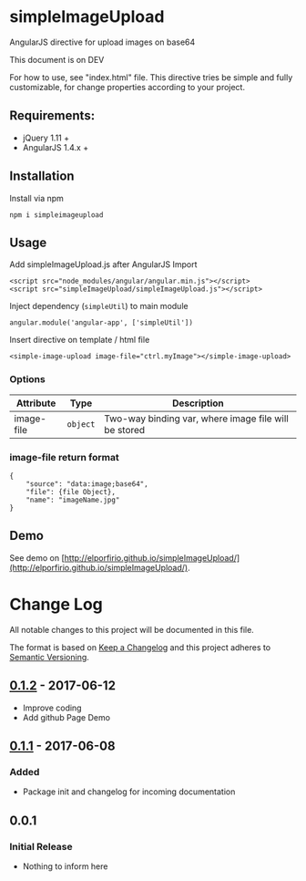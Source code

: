 # simpleImageUpload
AngularJS directive for upload images on base64

This document is on DEV

For how to use, see "index.html" file. This directive tries be simple and fully customizable, for change properties according to your project.

## Requirements:

* jQuery 1.11 +
* AngularJS 1.4.x +

## Installation

Install via npm

`npm i simpleimageupload`

## Usage

Add simpleImageUpload.js after AngularJS Import

```
<script src="node_modules/angular/angular.min.js"></script>
<script src="simpleImageUpload/simpleImageUpload.js"></script>
```

Inject dependency (`simpleUtil`) to main module 

`angular.module('angular-app', ['simpleUtil'])`

Insert directive on template / html file

`<simple-image-upload image-file="ctrl.myImage"></simple-image-upload>`
 
 ### Options
 
 | Attribute  | Type |  Description |
 |---|---| --- |
 | image-file  | `object` | Two-way binding var, where image file will be stored |  

### image-file return format

```
{
    "source": "data:image;base64",
    "file": {file Object},
    "name": "imageName.jpg"
}
```

## Demo

See demo on [http://elporfirio.github.io/simpleImageUpload/](http://elporfirio.github.io/simpleImageUpload/).

# Change Log
All notable changes to this project will be documented in this file.

The format is based on [Keep a Changelog](http://keepachangelog.com/)
and this project adheres to [Semantic Versioning](http://semver.org/).

## [0.1.2] - 2017-06-12
- Improve coding
- Add github Page Demo

## [0.1.1] - 2017-06-08
### Added
- Package init and changelog for incoming documentation

## 0.0.1
### Initial Release
- Nothing to inform here

[Unreleased]: https://github.com/elporfirio/simpleImageUpload
[0.1.1]: https://github.com/elporfirio/simpleImageUpload/releases/tag/v.0.1.1
[0.1.2]: https://github.com/elporfirio/simpleImageUpload/releases/tag/v.0.1.2
